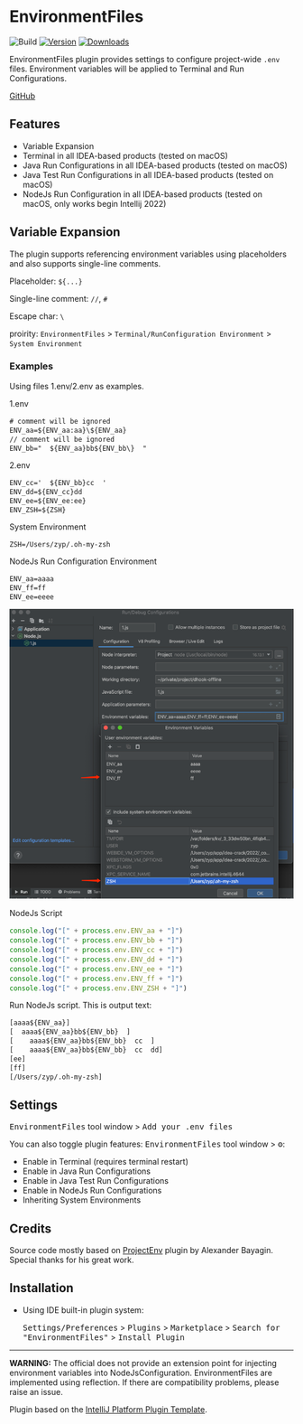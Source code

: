 # EnvironmentFiles

![Build](https://github.com/azbh111/EnvironmentFiles/workflows/Build/badge.svg)
[![Version](https://img.shields.io/jetbrains/plugin/v/17044-projectenv.svg)](https://plugins.jetbrains.com/plugin/23829)
[![Downloads](https://img.shields.io/jetbrains/plugin/d/17044.svg)](https://plugins.jetbrains.com/plugin/23829)


<!-- Plugin description -->

EnvironmentFiles plugin provides settings to configure project-wide `.env` files.
Environment variables will be applied to Terminal and Run Configurations.


[GitHub](https://github.com/azbh111/EnvironmentFiles)

## Features
* Variable Expansion
* Terminal in all IDEA-based products (tested on macOS)
* Java Run Configurations in all IDEA-based products (tested on macOS)
* Java Test Run Configurations in all IDEA-based products (tested on macOS)
* NodeJs Run Configuration in all IDEA-based products (tested on macOS, only works begin Intellij 2022)

## Variable Expansion

The plugin supports referencing environment variables using placeholders and also supports single-line comments.

Placeholder: `${...}`

Single-line comment: `//`, `#`

Escape char: `\ `

proirity: `EnvironmentFiles` > `Terminal/RunConfiguration Environment` > `System Environment`


### Examples
Using files 1.env/2.env as examples.

1.env
```shell
# comment will be ignored
ENV_aa=${ENV_aa:aa}\${ENV_aa}
// comment will be ignored
ENV_bb="  ${ENV_aa}bb${ENV_bb\}  "
```

2.env
```shell
ENV_cc='  ${ENV_bb}cc  '
ENV_dd=${ENV_cc}dd
ENV_ee=${ENV_ee:ee}
ENV_ZSH=${ZSH}
```

System Environment
```shell
ZSH=/Users/zyp/.oh-my-zsh
```

NodeJs Run Configuration Environment
```shell
ENV_aa=aaaa
ENV_ff=ff
ENV_ee=eeee
```
![img.png](https://github.com/azbh111/EnvironmentFiles/blob/master/assets/img.png?raw=true)

NodeJs Script
```js
console.log("[" + process.env.ENV_aa + "]")
console.log("[" + process.env.ENV_bb + "]")
console.log("[" + process.env.ENV_cc + "]")
console.log("[" + process.env.ENV_dd + "]")
console.log("[" + process.env.ENV_ee + "]")
console.log("[" + process.env.ENV_ff + "]")
console.log("[" + process.env.ENV_ZSH + "]")
```


Run NodeJs script. This is output text:
```
[aaaa${ENV_aa}]
[  aaaa${ENV_aa}bb${ENV_bb}  ]
[    aaaa${ENV_aa}bb${ENV_bb}  cc  ]
[    aaaa${ENV_aa}bb${ENV_bb}  cc  dd]
[ee]
[ff]
[/Users/zyp/.oh-my-zsh]
```



## Settings
<kbd>EnvironmentFiles</kbd> tool window > <kbd>Add your .env files</kbd>

You can also toggle plugin features: <kbd>EnvironmentFiles</kbd> tool window > <kbd>⚙️</kbd>:
* Enable in Terminal (requires terminal restart)
* Enable in Java Run Configurations
* Enable in Java Test Run Configurations
* Enable in NodeJs Run Configurations
* Inheriting System Environments

## Credits
Source code mostly based on [ProjectEnv](https://github.com/BredoGen/ProjectEnv) plugin by Alexander Bayagin. Special thanks for his great work.
<!-- Plugin description end -->

## Installation

- Using IDE built-in plugin system:

  <kbd>Settings/Preferences</kbd> > <kbd>Plugins</kbd> > <kbd>Marketplace</kbd> > <kbd>Search for "EnvironmentFiles"</kbd> >
  <kbd>Install Plugin</kbd>

---
**WARNING:** The official does not provide an extension point for injecting environment variables into NodeJsConfiguration. EnvironmentFiles are implemented using reflection. If there are compatibility problems, please raise an issue.

Plugin based on the [IntelliJ Platform Plugin Template][template].

[template]: https://github.com/JetBrains/intellij-platform-plugin-template
